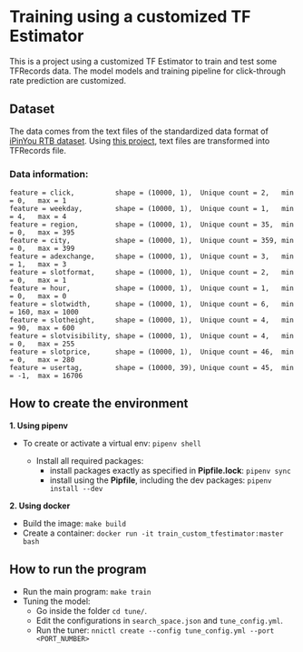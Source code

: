 # Training using a customized TF Estimator

This is a project using a customized TF Estimator to train and test some TFRecords data. The model models and training pipeline for click-through rate prediction are customized.

## Dataset
The  data comes from the text files of the  standardized data format of [iPinYou RTB dataset](https://github.com/wnzhang/make-ipinyou-data). Using [this project](https://github.com/rdolor/data-to-tfrecords), text files are transformed into TFRecords file.

### Data information:
```
feature = click,          shape = (10000, 1),  Unique count = 2,   min = 0,   max = 1
feature = weekday,        shape = (10000, 1),  Unique count = 1,   min = 4,   max = 4
feature = region,         shape = (10000, 1),  Unique count = 35,  min = 0,   max = 395
feature = city,           shape = (10000, 1),  Unique count = 359, min = 0,   max = 399
feature = adexchange,     shape = (10000, 1),  Unique count = 3,   min = 1,   max = 3
feature = slotformat,     shape = (10000, 1),  Unique count = 2,   min = 0,   max = 1
feature = hour,           shape = (10000, 1),  Unique count = 1,   min = 0,   max = 0
feature = slotwidth,      shape = (10000, 1),  Unique count = 6,   min = 160, max = 1000
feature = slotheight,     shape = (10000, 1),  Unique count = 4,   min = 90,  max = 600
feature = slotvisibility, shape = (10000, 1),  Unique count = 4,   min = 0,   max = 255
feature = slotprice,      shape = (10000, 1),  Unique count = 46,  min = 0,   max = 280
feature = usertag,        shape = (10000, 39), Unique count = 45,  min = -1,  max = 16706
```

## How to create the environment

**1. Using pipenv**

* To create or activate a virtual env: `pipenv shell`

    * Install all required packages:
        * install packages exactly as specified in **Pipfile.lock**: `pipenv sync`
        * install using the **Pipfile**, including the dev packages: `pipenv install --dev`

**2. Using docker**

* Build the image: `make build`
* Create a container: `docker run -it train_custom_tfestimator:master bash`

## How to run the program
* Run the main program: `make train`
* Tuning the model:
    - Go inside the folder `cd tune/`.
    - Edit the configurations in `search_space.json` and `tune_config.yml`.
    - Run the tuner: `nnictl create --config tune_config.yml --port <PORT_NUMBER>`







